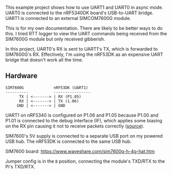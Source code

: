 This example project shows how to use UART1 and UART0 in async mode. UART0 is connected to the nRF5340DK board's USB-to-UART bridge. UART1 is connected to an external SIMCOM7600G module.

This is for my own documentation. There are likely to be better ways to do this. I tried RTT logger to view the UART commands being received from the SIM7600G module but only received gibberish. 

In this project, UART0's RX is sent to UART1's TX, which is forwarded to SIM7600G's RX. Effectively, I'm using the nRF53DK as an expensive UART bridge that doesn't work all the time.

## Hardware

```
SIM7600G             nRF53DK (UART1)
----------           ----------------
      TX | <-------> | RX (P1.05)
      RX | <-------> | TX (1.06)
     GND | <-------> | GND
```

UART1 on nRF5340 is configured on P1.06 and P1.05 because P1.00 and P1.01 is connected to the debug interface (IF), which applies some biasing on the RX pin causing it not to receive packets correctly ([source](https://devzone.nordicsemi.com/f/nordic-q-a/98697/uart-rx-pin-pulled-up?ReplyFilter=Answers&ReplySortBy=Answers&ReplySortOrder=Descending)).

SIM7600's 5V supply is connected to a separate USB port on my powered USB hub. The nRF53DK is connected to the same USB hub.

SIM7600 board: https://www.waveshare.com/sim7600g-h-4g-hat.htm

Jumper config is in the `B` position, connecting the module's TXD/RTX to the Pi's TXD/RTX.
